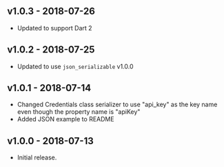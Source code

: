 ## v1.0.3 - 2018-07-26

* Updated to support Dart 2

## v1.0.2 - 2018-07-25

* Updated to use `json_serializable` v1.0.0

## v1.0.1 - 2018-07-14

* Changed Credentials class serializer to use "api_key" as the key name even though the property name is "apiKey"
* Added JSON example to README

## v1.0.0 - 2018-07-13

* Initial release.
